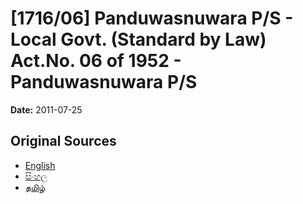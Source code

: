 # [1716/06] Panduwasnuwara P/S - Local Govt. (Standard by Law) Act.No. 06 of 1952 - Panduwasnuwara P/S

**Date:** 2011-07-25

## Original Sources

- [English](https://documents.gov.lk/view/extra-gazettes/2011/7/1716-06_E.pdf)
- [සිංහල](https://documents.gov.lk/view/extra-gazettes/2011/7/1716-06_S.pdf)
- [தமிழ்](https://documents.gov.lk/view/extra-gazettes/2011/7/1716-06_T.pdf)
